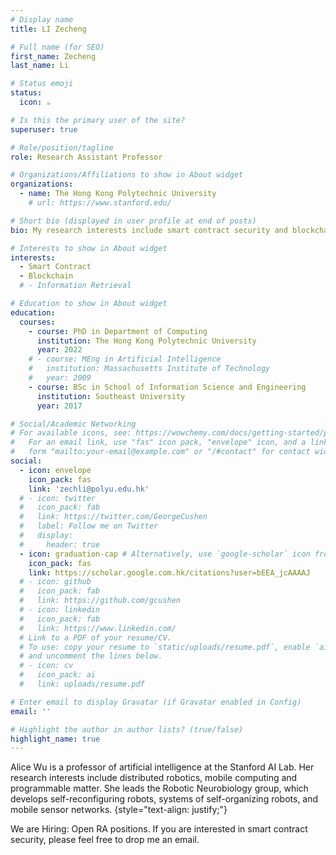 ```yaml
---
# Display name
title: LI Zecheng

# Full name (for SEO)
first_name: Zecheng
last_name: Li

# Status emoji
status:
  icon: ☕️

# Is this the primary user of the site?
superuser: true

# Role/position/tagline
role: Research Assistant Professor

# Organizations/Affiliations to show in About widget
organizations:
  - name: The Hong Kong Polytechnic University
    # url: https://www.stanford.edu/

# Short bio (displayed in user profile at end of posts)
bio: My research interests include smart contract security and blockchain security.

# Interests to show in About widget
interests:
  - Smart Contract
  - Blockchain
  # - Information Retrieval

# Education to show in About widget
education:
  courses:
    - course: PhD in Department of Computing
      institution: The Hong Kong Polytechnic University
      year: 2022
    # - course: MEng in Artificial Intelligence
    #   institution: Massachusetts Institute of Technology
    #   year: 2009
    - course: BSc in School of Information Science and Engineering
      institution: Southeast University
      year: 2017

# Social/Academic Networking
# For available icons, see: https://wowchemy.com/docs/getting-started/page-builder/#icons
#   For an email link, use "fas" icon pack, "envelope" icon, and a link in the
#   form "mailto:your-email@example.com" or "/#contact" for contact widget.
social:
  - icon: envelope
    icon_pack: fas
    link: 'zechli@polyu.edu.hk'
  # - icon: twitter
  #   icon_pack: fab
  #   link: https://twitter.com/GeorgeCushen
  #   label: Follow me on Twitter
  #   display:
  #     header: true
  - icon: graduation-cap # Alternatively, use `google-scholar` icon from `ai` icon pack
    icon_pack: fas
    link: https://scholar.google.com.hk/citations?user=bEEA_jcAAAAJ
  # - icon: github
  #   icon_pack: fab
  #   link: https://github.com/gcushen
  # - icon: linkedin
  #   icon_pack: fab
  #   link: https://www.linkedin.com/
  # Link to a PDF of your resume/CV.
  # To use: copy your resume to `static/uploads/resume.pdf`, enable `ai` icons in `params.yaml`,
  # and uncomment the lines below.
  # - icon: cv
  #   icon_pack: ai
  #   link: uploads/resume.pdf

# Enter email to display Gravatar (if Gravatar enabled in Config)
email: ''

# Highlight the author in author lists? (true/false)
highlight_name: true
---
```


Alice Wu is a professor of artificial intelligence at the Stanford AI Lab. Her research interests include distributed robotics, mobile computing and programmable matter. She leads the Robotic Neurobiology group, which develops self-reconfiguring robots, systems of self-organizing robots, and mobile sensor networks.
{style="text-align: justify;"}


We are Hiring: Open RA positions. If you are interested in smart contract security, please feel free to drop me an email.